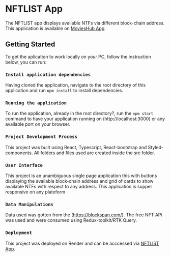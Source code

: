 # NFTLIST App

The NFTLIST app displays available NTFs via different block-chain address. This application is available on [MoviesHub App](https://ntf-list.onrender.com).

## Getting Started

To get the aplication to work locally on your PC, follow the instruction below, you can run:

### `Install application dependencies`

Having cloned the application, navigate to the root directory of this application and run `npm install` to install dependencies.

### `Running the application`

To run the application, already in the root directory?, run the `npm start` command to have your application running on (http://localhost:3000) or any available port on your browser.

### `Project Development Process`

This project was built using React, Typescript, React-bootstrap and Styled-components. All folders and files used are created inside the src folder.

### `User Interface`

This project is an unambiguous single page application this with buttons displaying the available block-chain address and grid of cards to show available NTFs with respect to any address. This application is supper responsive on any plateform

### `Data Manipulations`


Data used was gotten from the (https://blockspan.com/). The free NFT APi was used and were consumed using Redux-toolkit/RTK Query.


### `Deployment`
This project was deployed on Render and can be acccessed via [NFTLIST App](https://ntf-list.onrender.com).

